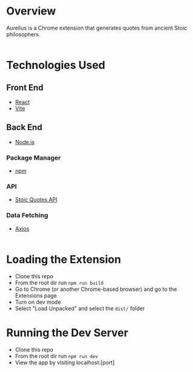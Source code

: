 # Overview

Aurelius is a Chrome extension that generates quotes from ancient Stoic philosophers.
<br><br>

# Technologies Used
## Front End
- [React](https://react.dev/)
- [Vite](https://vitejs.dev/)

## Back End
- [Node.js](https://nodejs.org/en)

### Package Manager
- [npm](https://www.npmjs.com/)

### API
- [Stoic Quotes API](https://github.com/benhoneywill/stoic-quotes)

### Data Fetching
- [Axios](https://axios-http.com/)
<br><br>

# Loading the Extension
- Clone this repo
- From the root dir run `npm run build`
- Go to Chrome (or another Chrome-based browser) and go to the Extensions page
- Turn on dev mode
- Select "Load Unpacked" and select the `dist/` folder

# Running the Dev Server
- Clone this repo
- From the root dir run `npm run dev`
- View the app by visiting localhost:[port]
